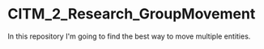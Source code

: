 # CITM_2_Research_GroupMovement
In this repository I'm going to find the best way to move multiple entities.
